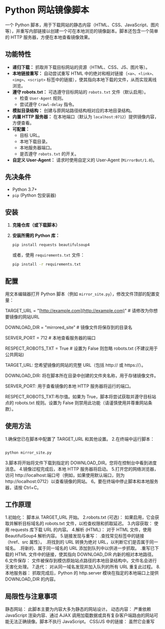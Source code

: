 # Python 网站镜像脚本

一个 Python 脚本，用于下载网站的静态内容（HTML、CSS、JavaScript、图片等），并重写内部链接以创建一个可在本地浏览的镜像副本。脚本还包含一个简单的 HTTP 服务器，方便在本地查看镜像效果。

## 功能特性

* **递归下载：** 抓取并下载目标网站的资源（HTML、CSS、JS、图片等）。
* **本地链接重写：** 自动尝试重写 HTML 中的绝对和相对链接（`<a>`、`<link>`、`<img>`、`<script>` 标签中的链接），使其指向本地下载的文件，从而实现离线浏览。
* **遵守 robots.txt：** 可选遵守目标网站的 `robots.txt` 文件（默认启用）。
    * 检查 `User-Agent` 规则。
    * 尝试遵守 `Crawl-delay` 指令。
* **模拟目录结构：** 创建与原网站路径结构相对应的本地目录结构。
* **内置 HTTP 服务器：** 在本地端口（默认为 `localhost:0712`）提供镜像内容，方便查看。
* **可配置：**
    * 目标 URL。
    * 本地下载目录。
    * 本地服务器端口。
    * 是否遵守 `robots.txt` 的开关。
* **自定义 User-Agent：** 请求时使用自定义的 User-Agent (`MirrorBot/1.0`)。

## 先决条件

* Python 3.7+
* `pip` (Python 包安装器)

## 安装

1.  **克隆仓库（或下载脚本）**

2.  **安装所需的 Python 库：**
    ```bash
    pip install requests beautifulsoup4
    ```
    或者，使用 `requirements.txt` 文件：
    ```bash
    pip install -r requirements.txt
    ```

## 配置

用文本编辑器打开 Python 脚本（例如 `mirror_site.py`），修改文件顶部的配置变量：

TARGET_URL = "[http://example.com](http://example.com)"  # 请修改为你想要镜像的网站URL

DOWNLOAD_DIR = "mirrored_site"    # 镜像文件将保存到的目录名

SERVER_PORT = 712                 # 本地查看服务器的端口

RESPECT_ROBOTS_TXT = True         # 设置为 False 则忽略 robots.txt (不建议用于公共网站)

TARGET_URL: 您希望镜像的网站的完整 URL（包括 http:// 或 https://）。

DOWNLOAD_DIR: 将在脚本所在目录中创建的文件夹名称，用于存储镜像文件。

SERVER_PORT: 用于查看镜像的本地 HTTP 服务器将运行的端口。

RESPECT_ROBOTS_TXT:布尔值。如果为 True，脚本将尝试获取并遵守目标站点的 robots.txt 规则。设置为 False 则禁用此功能（请谨慎使用并尊重网站条款）。

## 使用方法
1.确保您已在脚本中配置了 TARGET_URL 和其他设置。
2.在终端中运行脚本：
  ```bash
  
  python mirror_site.py
  
  ```
3.脚本将开始将文件下载到指定的 DOWNLOAD_DIR。您将在控制台中看到进度消息。
4.镜像过程完成后，本地 HTTP 服务器将启动。
5.打开您的网络浏览器，访问 http://localhost:端口号（例如，如果使用默认端口，则为 http://localhost:0712）以查看镜像的网站。
6。要在终端中停止脚本和本地服务器，请按 Ctrl+C。
## 工作原理
1.初始化： 脚本从 TARGET_URL 开始。
2.robots.txt (可选)： 如果启用，它会获取并解析目标域名的 robots.txt 文件，以检查权限和抓取延迟。
3.内容获取： 使用 requests 库下载 URL 的内容。
4.解析 (HTML)： 对于 HTML 文件，使用 BeautifulSoup4 解析内容。
5.链接发现与重写：
  .查找常见标签中的链接（href、src 属性）。
  .将找到的 URL 转换为绝对 URL，以判断它们是否属于同一域名。
  .将新的、属于同一域名的 URL 添加到队列中以供进一步抓取。
  .重写已下载的 HTML 文件中的链接，使其指向 DOWNLOAD_DIR 内新的相对本地路径。
6.文件保存： 文件被保存到模仿原始站点路径的本地目录结构中。文件名会进行无害化处理。
7.迭代： 对从同一域名发现并加入队列的所有 URL 重复此过程。
8.本地服务器： 抓取完成后，Python 的 http.server 模块在指定的本地端口上提供 DOWNLOAD_DIR 的内容。
## 局限性与注意事项
静态网站： 此脚本主要为内容大多为静态的网站设计。
动态内容： 严重依赖 JavaScript 渲染内容、通过 AJAX 调用加载数据或具有复杂客户端路由的网站可能无法正确镜像。脚本不执行 JavaScript。
CSS/JS 中的链接： 虽然它会重写 <script> 标签中的 src 属性和 <link> 标签中的 href，但它不会解析 CSS 或 JavaScript 文件以查找并重写内部 URL（例如 CSS 中的 url()，或 JS 中的动态字符串 URL）。
需要登录/会话的内容： 无法镜像需要登录或通过复杂交互建立会话才能访问的内容。
资源消耗： 镜像大型网站可能非常耗时，并消耗大量带宽和磁盘空间。
错误处理： 对网络请求进行了基本的错误处理，但复杂的服务器错误或非标准行为可能无法优雅处理。
道德使用： 请负责任地使用此工具。始终遵守网站的服务条款和版权。请勿将此工具用于任何恶意目的或使服务器超载。最好在您拥有或获得明确镜像许可的网站上使用。

## 许可证
本项目采用 MIT 许可证授权 - 有关详细信息，请参阅 LICENSE.md 文件。
